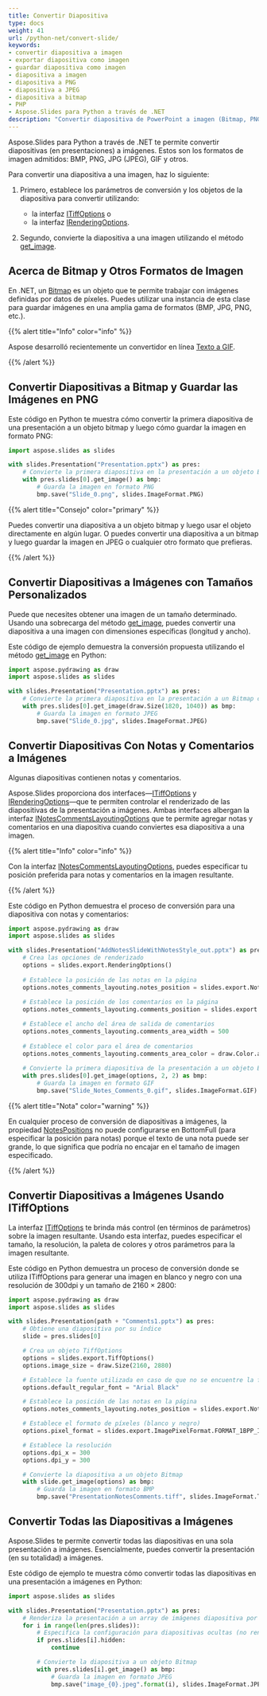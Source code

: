 ```yaml
---
title: Convertir Diapositiva
type: docs
weight: 41
url: /python-net/convert-slide/
keywords: 
- convertir diapositiva a imagen
- exportar diapositiva como imagen
- guardar diapositiva como imagen
- diapositiva a imagen
- diapositiva a PNG
- diapositiva a JPEG
- diapositiva a bitmap
- PHP
- Aspose.Slides para Python a través de .NET
description: "Convertir diapositiva de PowerPoint a imagen (Bitmap, PNG o JPG) en Python"
---
```


Aspose.Slides para Python a través de .NET te permite convertir diapositivas (en presentaciones) a imágenes. Estos son los formatos de imagen admitidos: BMP, PNG, JPG (JPEG), GIF y otros. 

Para convertir una diapositiva a una imagen, haz lo siguiente: 

1. Primero, establece los parámetros de conversión y los objetos de la diapositiva para convertir utilizando:
   * la interfaz [ITiffOptions](https://reference.aspose.com/slides/python-net/aspose.slides.export/itiffoptions/) o
   * la interfaz [IRenderingOptions](https://reference.aspose.com/slides/python-net/aspose.slides.export/irenderingoptions/). 

2. Segundo, convierte la diapositiva a una imagen utilizando el método [get_image](https://reference.aspose.com/slides/python-net/aspose.slides/islide/). 

## **Acerca de Bitmap y Otros Formatos de Imagen**

En .NET, un [Bitmap](https://docs.microsoft.com/en-us/dotnet/api/system.drawing.bitmap?view=net-5.0) es un objeto que te permite trabajar con imágenes definidas por datos de píxeles. Puedes utilizar una instancia de esta clase para guardar imágenes en una amplia gama de formatos (BMP, JPG, PNG, etc.).

{{% alert title="Info" color="info" %}}

Aspose desarrolló recientemente un convertidor en línea [Texto a GIF](https://products.aspose.app/slides/text-to-gif). 

{{% /alert %}}

## **Convertir Diapositivas a Bitmap y Guardar las Imágenes en PNG**

Este código en Python te muestra cómo convertir la primera diapositiva de una presentación a un objeto bitmap y luego cómo guardar la imagen en formato PNG:

```py 
import aspose.slides as slides

with slides.Presentation("Presentation.pptx") as pres:
    # Convierte la primera diapositiva en la presentación a un objeto Bitmap
    with pres.slides[0].get_image() as bmp:
        # Guarda la imagen en formato PNG
        bmp.save("Slide_0.png", slides.ImageFormat.PNG)
```

{{% alert title="Consejo" color="primary" %}} 

Puedes convertir una diapositiva a un objeto bitmap y luego usar el objeto directamente en algún lugar. O puedes convertir una diapositiva a un bitmap y luego guardar la imagen en JPEG o cualquier otro formato que prefieras. 

{{% /alert %}}  

## **Convertir Diapositivas a Imágenes con Tamaños Personalizados**

Puede que necesites obtener una imagen de un tamaño determinado. Usando una sobrecarga del método [get_image](https://reference.aspose.com/slides/python-net/aspose.slides/islide/), puedes convertir una diapositiva a una imagen con dimensiones específicas (longitud y ancho). 

Este código de ejemplo demuestra la conversión propuesta utilizando el método [get_image](https://reference.aspose.com/slides/python-net/aspose.slides/islide/) en Python:

```py
import aspose.pydrawing as draw
import aspose.slides as slides

with slides.Presentation("Presentation.pptx") as pres:
    # Convierte la primera diapositiva en la presentación a un Bitmap con el tamaño especificado
    with pres.slides[0].get_image(draw.Size(1820, 1040)) as bmp:
        # Guarda la imagen en formato JPEG
        bmp.save("Slide_0.jpg", slides.ImageFormat.JPEG)
```

## **Convertir Diapositivas Con Notas y Comentarios a Imágenes**

Algunas diapositivas contienen notas y comentarios. 

Aspose.Slides proporciona dos interfaces—[ITiffOptions](https://reference.aspose.com/slides/python-net/aspose.slides.export/itiffoptions/) y [IRenderingOptions](https://reference.aspose.com/slides/python-net/aspose.slides.export/irenderingoptions/)—que te permiten controlar el renderizado de las diapositivas de la presentación a imágenes. Ambas interfaces albergan la interfaz [INotesCommentsLayoutingOptions](https://reference.aspose.com/slides/python-net/aspose.slides.export/inotescommentslayoutingoptions/) que te permite agregar notas y comentarios en una diapositiva cuando conviertes esa diapositiva a una imagen.

{{% alert title="Info" color="info" %}} 

Con la interfaz [INotesCommentsLayoutingOptions](https://reference.aspose.com/slides/python-net/aspose.slides.export/inotescommentslayoutingoptions/), puedes especificar tu posición preferida para notas y comentarios en la imagen resultante. 

{{% /alert %}} 

Este código en Python demuestra el proceso de conversión para una diapositiva con notas y comentarios:

```py 
import aspose.pydrawing as draw
import aspose.slides as slides

with slides.Presentation("AddNotesSlideWithNotesStyle_out.pptx") as pres:
    # Crea las opciones de renderizado
    options = slides.export.RenderingOptions()
                
    # Establece la posición de las notas en la página
    options.notes_comments_layouting.notes_position = slides.export.NotesPositions.BOTTOM_TRUNCATED
                
    # Establece la posición de los comentarios en la página 
    options.notes_comments_layouting.comments_position = slides.export.CommentsPositions.RIGHT

    # Establece el ancho del área de salida de comentarios
    options.notes_comments_layouting.comments_area_width = 500
                
    # Establece el color para el área de comentarios
    options.notes_comments_layouting.comments_area_color = draw.Color.antique_white
                
    # Convierte la primera diapositiva de la presentación a un objeto Bitmap
    with pres.slides[0].get_image(options, 2, 2) as bmp:
        # Guarda la imagen en formato GIF
        bmp.save("Slide_Notes_Comments_0.gif", slides.ImageFormat.GIF)
```

{{% alert title="Nota" color="warning" %}} 

En cualquier proceso de conversión de diapositivas a imágenes, la propiedad [NotesPositions](https://reference.aspose.com/slides/python-net/aspose.slides.export/inotescommentslayoutingoptions/) no puede configurarse en BottomFull (para especificar la posición para notas) porque el texto de una nota puede ser grande, lo que significa que podría no encajar en el tamaño de imagen especificado. 

{{% /alert %}} 

## **Convertir Diapositivas a Imágenes Usando ITiffOptions**

La interfaz [ITiffOptions](https://reference.aspose.com/slides/python-net/aspose.slides.export/itiffoptions/) te brinda más control (en términos de parámetros) sobre la imagen resultante. Usando esta interfaz, puedes especificar el tamaño, la resolución, la paleta de colores y otros parámetros para la imagen resultante. 

Este código en Python demuestra un proceso de conversión donde se utiliza ITiffOptions para generar una imagen en blanco y negro con una resolución de 300dpi y un tamaño de 2160 × 2800:

```py 
import aspose.pydrawing as draw
import aspose.slides as slides

with slides.Presentation(path + "Comments1.pptx") as pres:
    # Obtiene una diapositiva por su índice
    slide = pres.slides[0]

    # Crea un objeto TiffOptions
    options = slides.export.TiffOptions() 
    options.image_size = draw.Size(2160, 2880)

    # Establece la fuente utilizada en caso de que no se encuentre la fuente original
    options.default_regular_font = "Arial Black"

    # Establece la posición de las notas en la página 
    options.notes_comments_layouting.notes_position = slides.export.NotesPositions.BOTTOM_TRUNCATED

    # Establece el formato de píxeles (blanco y negro)
    options.pixel_format = slides.export.ImagePixelFormat.FORMAT_1BPP_INDEXED

    # Establece la resolución
    options.dpi_x = 300
    options.dpi_y = 300

    # Convierte la diapositiva a un objeto Bitmap
    with slide.get_image(options) as bmp:
        # Guarda la imagen en formato BMP
        bmp.save("PresentationNotesComments.tiff", slides.ImageFormat.TIFF)
```

## **Convertir Todas las Diapositivas a Imágenes**

Aspose.Slides te permite convertir todas las diapositivas en una sola presentación a imágenes. Esencialmente, puedes convertir la presentación (en su totalidad) a imágenes. 

Este código de ejemplo te muestra cómo convertir todas las diapositivas en una presentación a imágenes en Python:

```py
import aspose.slides as slides

with slides.Presentation("Presentation.pptx") as pres:
    # Renderiza la presentación a un array de imágenes diapositiva por diapositiva
    for i in range(len(pres.slides)):
        # Especifica la configuración para diapositivas ocultas (no renderizar diapositivas ocultas)
        if pres.slides[i].hidden:
            continue

        # Convierte la diapositiva a un objeto Bitmap
        with pres.slides[i].get_image() as bmp:
            # Guarda la imagen en formato JPEG
            bmp.save("image_{0}.jpeg".format(i), slides.ImageFormat.JPEG)
```